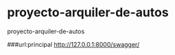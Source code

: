 # proyecto-arquiler-de-autos
proyecto-arquiler-de-autos

###url:principal
http://127.0.0.1:8000/swagger/
